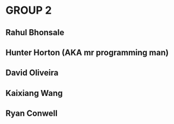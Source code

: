 # GROUP 2
## Rahul Bhonsale
## Hunter Horton (AKA mr programming man)
## David Oliveira
## Kaixiang Wang
## Ryan Conwell
